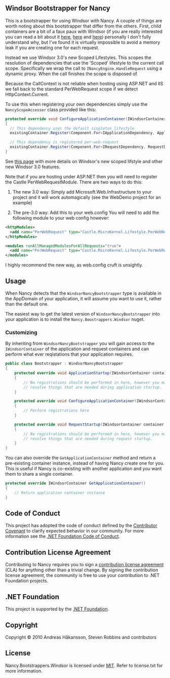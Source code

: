 ## Windsor Bootstrapper for Nancy

This is a bootstrapper for using Windsor with Nancy.  A couple of things are worth noting about this bootstrapper that differ from the others.  First, child containers are a bit of a faux paux with Windsor (if you are really interested you can read a bit about it [here][1], [here][2] and [here][3]) personally I don't fully understand why, but I've found it is virtually impossible to avoid a memory leak if you are creating one for each request.

Instead we use Windsor 3.0's new Scoped Lifestyles. This scopes the resolution of dependencies that use the 'Scoped' lifestyle to the current call scope. Specifically we wrap the call to `INancyEngine.HandleRequest` using a dynamic proxy. When the call finishes the scope is disposed of.

Because the CallContext is not reliable when hosting using ASP.NET and IIS we fall back to the standard PerWebRequest scope if we detect HttpContext.Current.

To use this when registering your own dependencies simply use the `NancyScopeAccessor` class provided like this:

```c#
protected override void ConfigureApplicationContainer(IWindsorContainer existingContainer)
{
  // This dependency uses the default singleton lifestyle
  existingContainer.Register(Component.For<IApplicationDependency, ApplicationDependencyClass>());

  // This dependency is registered per-web-request
  existingContainer.Register(Component.For<IRequestDependency, RequestDependencyClass>().LifestyleScoped<NancyPerWebRequestScopeAccessor>());
}
```

See [this page][4] with more details on Windsor's new scoped lifstyle and other new Windsor 3.0 features.

Note that if you are hosting under ASP.NET then you will need to register the Castle PerWebRequestModule. There are two ways to do this:

1. The new 3.0 way: Simply add Microsoft.Web.Infrastructure to your project and it will work automagically (see the WebDemo project for an example)

2. The pre-3.0 way: Add this to your web.config
You will need to add the following module to your web config however:

```xml
<httpModules>
  <add name="PerWebRequest" type="Castle.MicroKernel.Lifestyle.PerWebRequestLifestyleModule" />
</httpModules>

<modules runAllManagedModulesForAllRequests="true">
  <add name="PerWebRequest" type="Castle.MicroKernel.Lifestyle.PerWebRequestLifestyleModule" />
</modules>
```

I highly recommend the new way, as web.config cruft is unsightly.

[1]:http://hammett.castleproject.org/?p=296
[2]:http://kozmic.pl/2010/06/01/castle-windsor-and-child-containers/
[3]:http://kozmic.pl/2010/06/02/castle-windsor-and-child-containers-reloaded/
[4]:http://docs.castleproject.org/Windsor.Whats-New-In-Windsor-3.ashx

## Usage

When Nancy detects that the `WindsorNancyBootstrapper` type is available in the AppDomain of your application, it will assume you want to use it, rather than the default one.

The easiest way to get the latest version of `WindsorNancyBootstrapper` into your application is to install the `Nancy.Boostrappers.Windsor` nuget.

### Customizing

By inheriting from `WindsorNancyBootstrapper` you will gain access to the `IWindsorContainer` of the application and request containers and can perform what ever reqistations that your application requires.

```c#
public class Bootstrapper : WindsorNancyBootstrapper
{
    protected override void ApplicationStartup(IWindsorContainer container, IPipelines pipelines)
    {
        // No registrations should be performed in here, however you may
        // resolve things that are needed during application startup.
    }

    protected override void ConfigureApplicationContainer(IWindsorContainer existingContainer)
    {
        // Perform registrations here
    }

    protected override void RequestStartup(IWindsorContainer container, IPipelines pipelines, NancyContext context)
    {
        // No registrations should be performed in here, however you may
        // resolve things that are needed during request startup.
    }
}
```

You can also override the `GetApplicationContainer` method and return a pre-existing container instance, instead of having Nancy create one for you. This is useful if Nancy is co-existing with another application and you want them to share a single container.

```c#
protected override IWindsorContainer GetApplicationContainer()
{
    // Return application container instance
}
```

## Code of Conduct

This project has adopted the code of conduct defined by the [Contributor Covenant](http://contributor-covenant.org/) to clarify expected behavior in our community. For more information see the [.NET Foundation Code of Conduct](http://www.dotnetfoundation.org/code-of-conduct).

## Contribution License Agreement

Contributing to Nancy requires you to sign a [contribution license agreement](https://cla2.dotnetfoundation.org/) (CLA) for anything other than a trivial change. By signing the contribution license agreement, the community is free to use your contribution to .NET Foundation projects.

## .NET Foundation

This project is supported by the [.NET Foundation](http://www.dotnetfoundation.org).

## Copyright

Copyright © 2010 Andreas Håkansson, Steven Robbins and contributors

## License

Nancy.Bootstrappers.Windsor is licensed under [MIT](http://www.opensource.org/licenses/mit-license.php "Read more about the MIT license form"). Refer to license.txt for more information.

